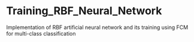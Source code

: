 # Training_RBF_Neural_Network
Implementation of RBF artificial neural network and its training using FCM for multi-class classification 
